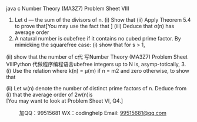 java c
Number Theory (MA3Z7) 
Problem Sheet VIII
1. Let  d — the sum of the divisors of n.
(i) Show that 
(ii) Apply Theorem 5.4 to prove that[You may use the fact that ]
(iii) Deduce that σ(n) has average order 
2. A natural number is cubefree if it contains no cubed prime factor. By mimicking the squarefree case:
(i) show that for s > 1,

(ii) show that the number of c代 写Number Theory (MA3Z7) Problem Sheet VIIIPython
代做程序编程语言ubefree integers up to N is, asymp-totically, 
3. (i) Use the relation  where k(n) = µ(m) if n = m2 and zero otherwise, to show that

(ii) Let w(n) denote the number of distinct prime factors of n.
Deduce from (i) that the average order of 2w(n)is  
[You may want to look at Problem Sheet VI, Q4.]











         
加QQ：99515681  WX：codinghelp  Email: 99515681@qq.com
